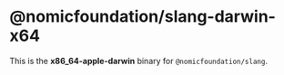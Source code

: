 <!-- cSpell:disable -->

# @nomicfoundation/slang-darwin-x64

This is the **x86_64-apple-darwin** binary for `@nomicfoundation/slang`.
